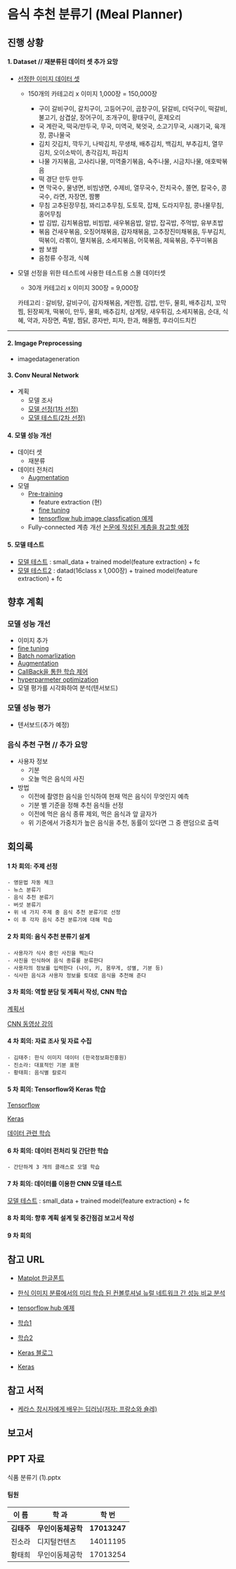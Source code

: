 # 음식 추천 분류기 (Meal Planner)


## 진행 상황
#### 1. Dataset // 재분류된 데이터 셋 추가 요망
  - [선정한 이미지 데이터 셋](http://www.aihub.or.kr/content/140)
    - 150개의 카테고리 x 이미지 1,000장 = 150,000장

      - 구이	갈비구이, 갈치구이, 고등어구이, 곱창구이, 닭갈비, 더덕구이, 떡갈비, 불고기, 삼겹살, 장어구이, 조개구이, 황태구이, 훈제오리	
      - 국	계란국, 떡국/만두국, 무국, 미역국, 북엇국, 소고기무국, 시래기국, 육개장, 콩나물국
      - 김치	갓김치, 깍두기, 나박김치, 무생채, 배추김치, 백김치, 부추김치, 열무김치, 오이소박이, 총각김치, 파김치	
      - 나물	가지볶음, 고사리나물, 미역줄기볶음, 숙주나물, 시금치나물, 애호박볶음
      - 떡	경단	만두	만두
      - 면	막국수, 물냉면, 비빔냉면, 수제비, 열무국수, 잔치국수, 쫄면, 칼국수, 콩국수, 라면, 자장면, 짬뽕	
      - 무침	고추된장무침, 꽈리고추무침, 도토묵, 잡채, 도라지무침, 콩나물무침, 홍어무침
      - 밥	김밥, 김치볶음밥, 비빔밥, 새우볶음밥, 알밥, 잡곡밥, 주먹밥, 유부초밥	
      - 볶음	건새우볶음, 오징어채볶음, 감자채볶음, 고추장진미채볶음, 두부김치, 떡볶이, 라뽂이, 멸치볶음, 소세지볶음, 어묵볶음, 제육볶음, 주꾸미볶음
      - 쌈	보쌈	
      - 음청류	수정과, 식혜

  - 모델 선정을 위한 테스트에 사용한 테스트용 스몰 데이터셋  
    - 30개 카테고리 x 이미지 300장 = 9,000장

    카테고리 : 갈비탕, 갈비구이, 감자채볶음, 계란찜, 김밥, 만두, 물회, 배추김치, 꼬막찜, 된장찌개, 떡볶이, 만두, 물회, 배추김치, 삼계탕, 새우튀김,     소세지볶음, 순대, 식혜, 약과, 자장면, 족발, 찜닭, 콩자반, 피자, 한과, 해물찜, 후라이드치킨
***
#### 2. Imgage Preprocessing
  - imagedatageneration
#### 3. Conv Neural Network
  - 계획
    - 모델 조사
    - [모델 선정(1차 선정)](https://github.com/sorachin/AI_Team10/issues/16)
    - [모델 테스트(2차 선정)](https://github.com/sorachin/AI_Team10/issues/16)

#### 4. 모델 성능 개선
  - 데이터 셋
    - 재분류
  - 데이터 전처리
    - [Augmentation](https://github.com/sorachin/AI_Team10/issues/9)
  - 모델
    - [Pre-training](https://github.com/sorachin/AI_Team10/issues/10)
      - feature extraction (현)
      - [fine tuning](https://github.com/sorachin/AI_Team10/issues/25)
      - [tensorflow hub image classfication 예제](https://www.tensorflow.org/tutorials/images/hub_with_keras)
    - Fully-connected 계층 개선 [논문에 작성된 계층을 참고할 예정](https://www.eiric.or.kr/community/post2_cseric.php?m=view&gubun=201804&num=15137&pg=5&seGubun=10&seGubun1=&SnxGubun=%C6%F7%BD%BA%C5%CD&searchBy=&searchWord=)
    
#### 5. 모델 테스트
  - [모델 테스트](https://github.com/sorachin/AI_Team10/issues/20) : small_data + trained model(feature extraction) + fc
  - [모델 테스트2](https://github.com/sorachin/AI_Team10/issues/21) : datad(16class x 1,000장) + trained model(feature extraction) + fc
## 향후 계획
### 모델 성능 개선
- 이미지 추가
- [fine tuning](https://github.com/sorachin/AI_Team10/issues/10)
- [Batch nomarlization](https://github.com/sorachin/AI_Team10/issues/11)
- [Augmentation](https://github.com/sorachin/AI_Team10/issues/9)
- [CallBack을 통한 학습 제어](https://github.com/sorachin/AI_Team10/issues/14)
- [hyperparmeter optimization](https://github.com/sorachin/AI_Team10/issues/12)
- 모델 평가를 시각화하여 분석(텐서보드)

### 모델 성능 평가
- 텐서보드(추가 예정)

### 음식 추천 구현 // 추가 요망
- 사용자 정보
   - 기분
   - 오늘 먹은 음식의 사진
- 방법
   - 이전에 촬영한 음식을 인식하여 현재 먹은 음식이 무엇인지 예측
   - 기분 별 기준을 정해 추천 음식들 선정
   - 이전에 먹은 음식 종류 제외, 먹은 음식과 앞 글자가 
   - 위 기준에서 가중치가 높은 음식을 추천, 동률이 있다면 그 중 랜덤으로 출력

## 회의록
  #### 1 차 회의: 주제 선정
    - 영문법 자동 체크
    - 뉴스 분류기
    - 음식 추천 분류기
    - 버섯 분류기
    ∙ 위 네 가지 주제 중 음식 추천 분류기로 선정
    ∙ 이 후 각자 음식 추천 분류기에 대해 학습
  #### 2 차 회의: 음식 추천 분류기 설계
    - 사용자가 식사 중인 사진을 찍는다
    - 사진을 인식하여 음식 종류를 분류한다
    - 사용자의 정보를 입력한다 (나이, 키, 몸무게, 성별, 기분 등)
    - 식사한 음식과 사용자 정보를 토대로 음식을 추천해 준다  
  #### 3 차 회의: 역할 분담 및 계획서 작성, CNN 학습
   [계획서](https://github.com/sorachin/AI_Team10/files/3175674/default.pdf)
   
   [CNN 동영상 강의](https://www.youtube.com/watch?v=E9Xh_fc9KnQ&list=PLlMkM4tgfjnLSOjrEJN31gZATbcj_MpUm&index=38)
  #### 4 차 회의: 자료 조사 및 자료 수집
    - 김태주: 한식 이미지 데이터 (한국정보화진흥원)
    - 진소라: 대표적인 기분 표현
    - 황태희: 음식별 칼로리 
  #### 5 차 회의: Tensorflow와 Keras 학습 
   [Tensorflow](https://www.udacity.com/course/intro-to-tensorflow-for-deep-learning--ud187)
   
   [Keras](https://github.com/sorachin/AI_Team10/issues/9)
   
   [데이터 관련 학습](https://github.com/sorachin/AI_Team10/issues/3)
  #### 6 차 회의: 데이터 전처리 및 간단한 학습
    - 간단하게 3 개의 클래스로 모델 학습
  #### 7 차 회의: 데이터를 이용한 CNN 모델 테스트
   [모델 테스트](https://github.com/sorachin/AI_Team10/issues/20) : small_data + trained model(feature extraction) + fc
  #### 8 차 회의: 향후 계획 설계 및 중간점검 보고서 작성
  
  #### 9 차 회의


###
## 참고 URL
- [Matplot 한글폰트](https://programmers.co.kr/learn/courses/21/lessons/950)

- [한식 이미지 분류에서의 미리 학습 된 컨볼루셔널 뉴럴 네트워크 간 성능 비교 분석](https://www.eiric.or.kr/community/post2_cseric.php?m=view&gubun=201804&num=15137&pg=5&seGubun=10&seGubun1=&SnxGubun=%C6%F7%BD%BA%C5%CD&searchBy=&searchWord=)

- [tensorflow hub 예제](https://www.tensorflow.org/tutorials/images/hub_with_keras)

- [학습1](https://github.com/sorachin/AI_Team10/issues/5)

- [학습2](https://github.com/sorachin/AI_Team10/issues/3)

- [Keras 블로그](https://tykimos.github.io/)

- [Keras](https://keras.io/)

## 참고 서적
- [케라스 창시자에게 배우는 딥러닝(저자: 프랑소와 숄레)](https://book.naver.com/bookdb/book_detail.nhn?bid=14069088)

## 보고서

## PPT 자료
식품 분류기 (1).pptx

#### 팀원
  이 름 | 학 과 | 학 번
  -----|--------|------
  **김태주**|**무인이동체공학**|**17013247**
  진소라|디지털컨텐츠|14011195
  황태희|무인이동체공학|17013254
